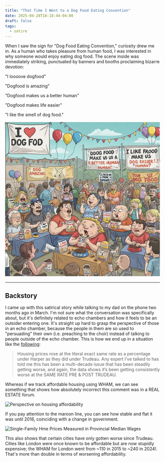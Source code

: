 ```yaml
---
title: "That Time I Went to a Dog Food Eating Convention"
date: 2025-04-28T18:18:44-04:00
draft: false
tags:
  - satire
---
```


When I saw the sign for "Dog Food Eating Convention," curiosity drew me in. As a human who takes pleasure from human food, I was interested in why someone would enjoy eating dog food. The scene inside was immediately striking, punctuated by banners and booths proclaiming bizarre devotion:

"I loooove dogfood"

"Dogfood is amazing"

"Dogfood makes us a better human"

"Dogfood makes life easier"

"I like the smell of dog food."

![A cartoon depicting the Dog Food Eating Convention with banners with phrases stated above](./featured.webp)

---

## Backstory

I came up with this satirical story while talking to my dad on the phone two months ago in March. I'm not sure what the conversation was specifically about, but it's definitely related to echo chambers and how it feels to be an outsider entering one. It's straight up hard to grasp the perspective of those in an echo chamber, because the people in them are so used to "persuading" their own (i.e. preaching to the choir) instead of talking to people outside of the echo chamber. This is how we end up in a situation like the [following](https://www.reddit.com/r/TorontoRealEstate/comments/1k5npba/comment/mojtq1a/?utm_source=share&utm_medium=web3x&utm_name=web3xcss&utm_term=1&utm_content=share_button):

> Housing prices rose at the literal exact same rate as a percentage under Harper as they did under Trudeau. Any expert I’ve talked to has told me this has been a multi-decade issue that has been steadily getting worse, and again, the data shows it’s been getting consistently worse at the SAME RATE PRE & POST TRUDEAU.

Whereas if we track affordable housing using WHAM, we can see something that shows how absolutely incorrect this comment was in a REAL ESTATE forum.

![Perspective on housing affordability](https://substackcdn.com/image/fetch/w_1456,c_limit,f_webp,q_auto:good,fl_progressive:steep/https%3A%2F%2Fsubstack-post-media.s3.amazonaws.com%2Fpublic%2Fimages%2F6e775a21-6b60-4960-a62c-38be0916e1af_930x649.png)

If you pay attention to the maroon line, you can see how stable and flat it was until 2016, coinciding with a change in government.

![Single-Family Hme Prices Measured in Provincial Median Wages](https://substackcdn.com/image/fetch/w_1456,c_limit,f_webp,q_auto:good,fl_progressive:steep/https%3A%2F%2Fsubstack-post-media.s3.amazonaws.com%2Fpublic%2Fimages%2Fc708eddc-ea67-4c1f-a8de-5e5273382ae4_1060x756.png)

This also shows that certain cities have only gotten worse since Trudeau. Cities like London were once known to be affordable but are now stupidly expensive; the WHAM for London went from ~110 in 2015 to ~240 in 2024!. That's more than double in terms of worsening affordability.
